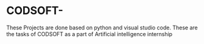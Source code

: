 # CODSOFT-
These Projects are done based on python and visual studio code. These are the tasks of CODSOFT as a part of Artificial intelligence internship 
